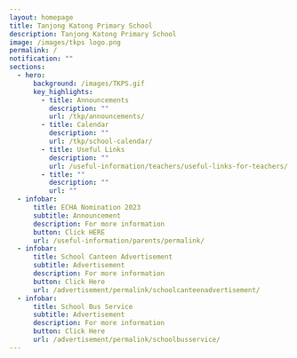 ```yaml
---
layout: homepage
title: Tanjong Katong Primary School
description: Tanjong Katong Primary School
image: /images/tkps logo.png
permalink: /
notification: ""
sections:
  - hero:
      background: /images/TKPS.gif
      key_highlights:
        - title: Announcements
          description: ""
          url: /tkp/announcements/
        - title: Calendar
          description: ""
          url: /tkp/school-calendar/
        - title: Useful Links
          description: ""
          url: /useful-information/teachers/useful-links-for-teachers/
        - title: ""
          description: ""
          url: ""
  - infobar:
      title: ECHA Nomination 2023
      subtitle: Announcement
      description: For more information
      button: Click HERE
      url: /useful-information/parents/permalink/
  - infobar:
      title: School Canteen Advertisement
      subtitle: Advertisement
      description: For more information
      button: Click Here
      url: /advertisement/permalink/schoolcanteenadvertisement/
  - infobar:
      title: School Bus Service
      subtitle: Advertisement
      description: For more information
      button: Click Here
      url: /advertisement/permalink/schoolbusservice/
---
```


